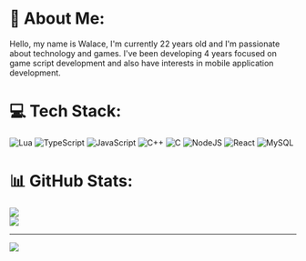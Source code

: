 # 💫 About Me:
Hello, my name is Walace, I'm currently 22 years old and I'm passionate about technology and games. I've been developing 4 years focused on game script development and also have interests in mobile application development.


# 💻 Tech Stack:
![Lua](https://img.shields.io/badge/lua-%232C2D72.svg?style=for-the-badge&logo=lua&logoColor=white) ![TypeScript](https://img.shields.io/badge/typescript-%23007ACC.svg?style=for-the-badge&logo=typescript&logoColor=white) ![JavaScript](https://img.shields.io/badge/javascript-%23323330.svg?style=for-the-badge&logo=javascript&logoColor=%23F7DF1E) ![C++](https://img.shields.io/badge/c++-%2300599C.svg?style=for-the-badge&logo=c%2B%2B&logoColor=white) ![C](https://img.shields.io/badge/c-%2300599C.svg?style=for-the-badge&logo=c&logoColor=white) ![NodeJS](https://img.shields.io/badge/node.js-6DA55F?style=for-the-badge&logo=node.js&logoColor=white) ![React](https://img.shields.io/badge/react-%2320232a.svg?style=for-the-badge&logo=react&logoColor=%2361DAFB) ![MySQL](https://img.shields.io/badge/mysql-%2300f.svg?style=for-the-badge&logo=mysql&logoColor=white)
# 📊 GitHub Stats:
![](https://github-readme-stats.vercel.app/api?username=w3lac3&theme=dark&hide_border=true&include_all_commits=true&count_private=true)<br/>
![](https://github-readme-streak-stats.herokuapp.com/?user=w3lac3&theme=dark&hide_border=true)<br/>

---
[![](https://visitcount.itsvg.in/api?id=w3lac3&icon=0&color=0)](https://visitcount.itsvg.in)

<!-- Proudly created with GPRM ( https://gprm.itsvg.in ) -->
